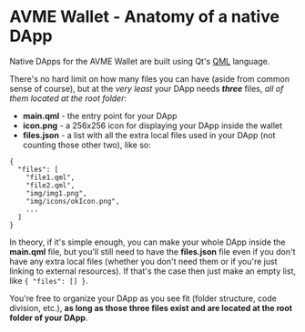 # AVME Wallet - Anatomy of a native DApp

Native DApps for the AVME Wallet are built using Qt's [QML](https://doc.qt.io/qt-5/qmlapplications.html) language.

There's no hard limit on how many files you can have (aside from common sense of course), but at the *very least* your DApp needs ***three*** files, *all of them located at the root folder*:

* **main.qml** - the entry point for your DApp
* **icon.png** - a 256x256 icon for displaying your DApp inside the wallet
* **files.json** - a list with all the extra local files used in your DApp (not counting those other two), like so:

```
{
  "files": [
    "file1.qml",
    "file2.qml",
    "img/img1.png",
    "img/icons/okIcon.png",
    ...
  ]
}
```

In theory, if it's simple enough, you can make your whole DApp inside the **main.qml** file, but you'll still need to have the **files.json** file even if you don't have any extra local files (whether you don't need them or if you're just linking to external resources). If that's the case then just make an empty list, like `{ "files": [] }`.

You're free to organize your DApp as you see fit (folder structure, code division, etc.), **as long as those three files exist and are located at the root folder of your DApp**.
